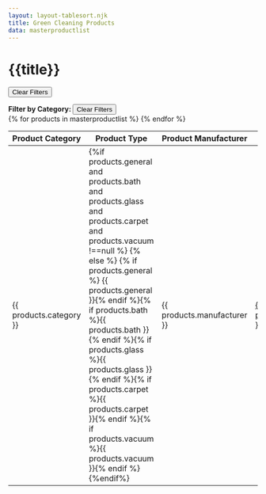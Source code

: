 ```yaml
---
layout: layout-tablesort.njk
title: Green Cleaning Products
data: masterproductlist
---
```


# {{title}}


<button class="border border-solid border-black py-2 px-4 m-4 hover:bg-gray-100 font-bold button_modifier md:hidden" onclick="ClearFilters()" >Clear Filters</button> 
<div class="md:float-right float-left height_modifier">
<label for="category_list" class="filter1"><strong> Filter by Category: </strong></label>
<button class="border border-solid border-black py-2 px-4 m-4 hover:bg-gray-100 font-bold hidden md:inline" onclick="ClearFilters()" >Clear Filters</button> 
</div>

<table id="productstable" class="display">
<thead class="">
<tr>
<th>Product Category </th>  
<th>Product Type</th>
<th>Product Manufacturer</th>  
<th>Product Name</th>
<th>Certification</th>
</tr>
</thead>
<tbody>
{% for products in masterproductlist %}
<tr> 
<td>{{ products.category }}</td>
<td>{%if products.general and products.bath and products.glass and products.carpet and products.vacuum !==null %} {% else %}
{% if products.general %} <span class="bg-gray-200 uppercase text-xs p-1 m-1">{{ products.general }}</span>{% endif %}{% if products.bath %}<span class="bg-gray-200 uppercase text-xs p-1 m-1">{{ products.bath }}</span>{% endif %}{% if products.glass %}<span class="bg-gray-200 uppercase text-xs p-1 m-1">{{ products.glass }}</span>{% endif %}{% if products.carpet %}<span class="bg-gray-200 uppercase text-xs p-1 m-1">{{ products.carpet }}</span>{% endif %}{% if products.vacuum %}<span class="bg-gray-200 uppercase text-xs p-1 m-1 whitespace-nowrap">{{ products.vacuum }}</span>{% endif %} {%endif%}
</td> 
<td>{{ products.manufacturer }}</td>
<td><a href="green-products/{{ products.category | slug }}/{{ products.productID }}/" aria-label="product page for manufacturer {{ products.manufacturer | slug }}'s product {{ products.product }}">{{ products.product }} </a></td>
<td>{% if products.GsCertified %}<span class="bg-gray-200 uppercase text-xs p-1 m-1 whitespace-nowrap">{{ products.GsCertified }}</span>{% endif %}{% if products.EcCertified %}<span class="bg-gray-200 uppercase text-xs p-1 m-1 whitespace-nowrap">{{ products.EcCertified }}</span>{% endif %}{% if products.CarpetStyle %}<span class="bg-gray-200 uppercase text-xs p-1 m-1 whitespace-nowrap">{{ products.CarpetStyle }}</span>{% endif %}</td>
</tr>
{% endfor %}
</tbody>
<tfoot>
<tr>
<td></td>
<td></td>
<td></td>
<td></td>
<td></td>
</tr>
</tfoot>
</table>



